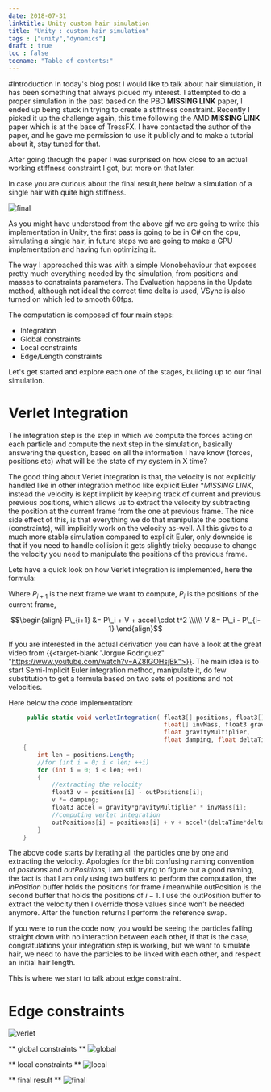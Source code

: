 ```yaml
---
date: 2018-07-31
linktitle: Unity custom hair simulation
title: "Unity : custom hair simulation"
tags : ["unity","dynamics"]
draft : true
toc : false
tocname: "Table of contents:"
---
```


#Introduction
In today's blog post I would like to talk about hair simulation,
it has been something that always piqued my interest. I attempted to do
a proper simulation in the past based on the PBD **MISSING LINK** paper,
I ended up being stuck in trying to create a stiffness constraint.
Recently I picked it up the challenge again, this time following the
AMD **MISSING LINK** paper which is at the base of TressFX.
I have contacted the author of the paper, and he gave me permission to use
it publicly and to make a tutorial about it, stay tuned for that.

After going through the paper I was surprised on how close to an
actual working stiffness constraint I got, but more on that later.

In case you are curious about the final result,here below a simulation of a
single hair with quite high stiffness.

![final](../images/02_hairDyn/final.gif)

As you might have understood from the above gif we are going to write this
implementation in Unity, the first pass is going to be in C# on the cpu,
simulating a single hair, in future steps we are going to make a
GPU implementation and having fun optimizing it.

The way I approached this was with a simple Monobehaviour that exposes
pretty much everything needed by the simulation, from positions and masses to
constraints parameters.
The  Evaluation happens in the Update method, although not ideal the correct
time delta is used, VSync is also turned on which led to smooth 60fps.

The computation is composed of four main steps:

- Integration
- Global constraints
- Local constraints
- Edge/Length constraints

Let's get started and explore each one of the stages, building up to our
final simulation.

# Verlet Integration

The integration step is the step in which we compute the forces acting
on each particle and compute the next step in the simulation, basically
answering the question, based on all the information I have know
(forces, positions etc) what will be the state of my system in X time?

The good thing about Verlet integration is that, the velocity is not explicitly
handled like in other integration method like explicit Euler **MISSING LINK*,
instead the velocity is kept implicit by keeping track of current and previous previous
positions, which allows us to extract the velocity by subtracting the position
at the current frame from the one at previous frame. The nice side effect of
this, is that everything we do that manipulate the positions (constraints),
will implicitly work on the velocity as-well.
All this gives to a much more stable simulation compared to explicit Euler,
only downside is that if you need to handle collision it gets slightly tricky
because to change the velocity you need to manipulate the positions of the
previous frame.

Lets have a quick look on how Verlet integration is implemented,
here the formula:

Where $P_{i+1}$ is the next frame we want to compute, $P_i$ is the positions of the current frame,

$$\begin{align}
P\_{i+1} &= P\_i + V + accel \cdot t^2   \\\\\\
V &= P\_i - P\_{i-1}
\end{align}$$

If you are interested in the actual derivation you can have a look at the great video from
{{<target-blank "Jorgue Rodriguez" "https://www.youtube.com/watch?v=AZ8IGOHsjBk">}}.
The main idea is to start Semi-Implicit Euler integration method, manipulate it, do few
substitution to get a formula based on two sets of positions and not velocities.

Here below the code implementation:

```c#
     public static void verletIntegration( float3[] positions, float3[] outPositions,
                                           float[] invMass, float3 gravity,
                                           float gravityMultiplier,
                                           float damping, float deltaTime)
    {
        int len = positions.Length;
        //for (int i = 0; i < len; ++i)
        for (int i = 0; i < len; ++i)
        {
            //extracting the velocity
            float3 v = positions[i] - outPositions[i];
            v *= damping;
            float3 accel = gravity*gravityMultiplier * invMass[i];
            //computing verlet integration
            outPositions[i] = positions[i] + v + accel*(deltaTime*deltaTime);
        }
    }
```

The above code starts by iterating all the particles one by one and extracting the
velocity. Apologies for the bit confusing naming convention of *positions*
and *outPositions*, I am still trying to figure out a good naming, the fact is
that I am only using two buffers to perform the computation, the *inPosition* buffer
holds the positions for frame $i$ meanwhile outPosition is the second buffer
that holds the positions of $i-1$.
I use the outPosition buffer to extract the velocity then
I override those values since won't be needed anymore.
After the function returns I perform the reference swap.


If you were to run the code now, you would be seeing the particles falling straight
down with no interaction between each other, if that is the case, congratulations
your integration step is working, but we want to simulate hair, we need to have
the particles to be linked with each other, and respect an initial hair length.

This is where we start to talk about edge constraint.

# Edge constraints

![verlet](../images/02_hairDyn/verlet.gif)

** global constraints **
![global](../images/02_hairDyn/global.gif)

** local constraints **
![local](../images/02_hairDyn/local.gif)

** final result **
![final](../images/02_hairDyn/final.gif)
